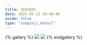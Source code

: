 ```yaml
---
title: 活动主KV
date: 2025-05-13 19:40:46
aside: false
type: "zuopinji_detail"
---
```


{% gallery %}
![](/huodong/index/活动KV_01.png)
![](/huodong/index/活动KV_02.png)
{% endgallery %}

<!-- ![](https://cdn.jsdelivr.net/gh/LUCKYLIYONGHHUI/picture@main/%E6%B4%BB%E5%8A%A8KV_01.png)
![](https://cdn.jsdelivr.net/gh/LUCKYLIYONGHHUI/picture@main/%E6%B4%BB%E5%8A%A8KV_02.png) -->